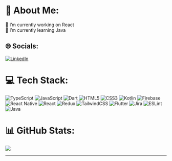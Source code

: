 # 💫 About Me:
🔭 I’m currently working on React<br>🌱 I’m currently learning Java



## 🌐 Socials:
[![LinkedIn](https://img.shields.io/badge/LinkedIn-%230077B5.svg?logo=linkedin&logoColor=white)](https://www.linkedin.com/in/gabriel-strack-4930a91b0/) 

# 💻 Tech Stack:
![TypeScript](https://img.shields.io/badge/Typescript-%23007ACC.svg?style=flat&logo=typescript&logoColor=white) ![JavaScript](https://img.shields.io/badge/Javascript-%23323330.svg?style=flat&logo=javascript&logoColor=%23F7DF1E) ![Dart](https://img.shields.io/badge/Dart-%230175C2.svg?style=flat&logo=dart&logoColor=white) ![HTML5](https://img.shields.io/badge/HTML5-%23E34F26.svg?style=flat&logo=html5&logoColor=white) ![CSS3](https://img.shields.io/badge/CSS3-%231572B6.svg?style=flat&logo=css3&logoColor=white) ![Kotlin](https://img.shields.io/badge/Kotlin-7f52ff.svg?style=flat&logo=kotlin&logoColor=white) ![Firebase](https://img.shields.io/badge/Firebase-%23039BE5.svg?style=flat&logo=firebase) ![React Native](https://img.shields.io/badge/React_Native-%2320232a.svg?style=flat&logo=react&logoColor=%2361DAFB) ![React](https://img.shields.io/badge/React-%2320232a.svg?style=flat&logo=react&logoColor=%2361DAFB) ![Redux](https://img.shields.io/badge/Redux-%23593d88.svg?style=flat&logo=redux&logoColor=white) ![TailwindCSS](https://img.shields.io/badge/Tailwindcss-%2338B2AC.svg?style=flat&logo=tailwind-css&logoColor=white) ![Flutter](https://img.shields.io/badge/Flutter-%2302569B.svg?style=flat&logo=Flutter&logoColor=white) ![Jira](https://img.shields.io/badge/Jira-%230A0FFF.svg?style=flat&logo=jira&logoColor=white) ![ESLint](https://img.shields.io/badge/ESLint-4B3263?style=flat&logo=eslint&logoColor=white) ![Java](https://img.shields.io/badge/Java-6DB33F.svg?style=flat&logo=springboot&logoColor=white)
# 📊 GitHub Stats:
<!-- ![](https://github-readme-stats.vercel.app/api?username=gbrlstrack&theme=dark&hide_border=false&include_all_commits=false&count_private=false)<br/> -->
<!-- ![](https://github-readme-streak-stats.herokuapp.com/?user=gbrlstrack&theme=dark&hide_border=false)<br/> -->
![](https://github-readme-stats.vercel.app/api/top-langs/?username=gbrlstrack&theme=dark&hide_border=false&include_all_commits=false&count_private=false&layout=compact)

---
<!-- [![](https://visitcount.itsvg.in/api?id=gbrlstrack&icon=8&color=12)](https://visitcount.itsvg.in) -->

<!-- Proudly created with GPRM ( https://gprm.itsvg.in ) -->
